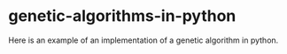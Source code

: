# genetic-algorithms-in-python
Here is an example of an implementation of a genetic algorithm in python.
